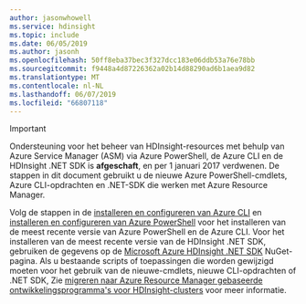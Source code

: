 ```yaml
---
author: jasonwhowell
ms.service: hdinsight
ms.topic: include
ms.date: 06/05/2019
ms.author: jasonh
ms.openlocfilehash: 50ff8eba37bec3f327dcc183e06ddb53a76e78bb
ms.sourcegitcommit: f9448a4d87226362a02b14d88290ad6b1aea9d82
ms.translationtype: MT
ms.contentlocale: nl-NL
ms.lasthandoff: 06/07/2019
ms.locfileid: "66807118"
---
```

> [!IMPORTANT]
> Ondersteuning voor het beheer van HDInsight-resources met behulp van Azure Service Manager (ASM) via Azure PowerShell, de Azure CLI en de HDInsight .NET SDK is **afgeschaft**, en per 1 januari 2017 verdwenen. De stappen in dit document gebruikt u de nieuwe Azure PowerShell-cmdlets, Azure CLI-opdrachten en .NET-SDK die werken met Azure Resource Manager.
> 
> Volg de stappen in de [installeren en configureren van Azure CLI](/azure/cli/install-azure-cli) en [installeren en configureren van Azure PowerShell](/powershell/azureps-cmdlets-docs) voor het installeren van de meest recente versie van Azure PowerShell en de Azure CLI. Voor het installeren van de meest recente versie van de HDInsight .NET SDK, gebruiken de gegevens op de [Microsoft Azure HDInsight .NET SDK](https://www.nuget.org/packages/Microsoft.WindowsAzure.Management.HDInsight/) NuGet-pagina. Als u bestaande scripts of toepassingen die worden gewijzigd moeten voor het gebruik van de nieuwe-cmdlets, nieuwe CLI-opdrachten of .NET SDK, Zie [migreren naar Azure Resource Manager gebaseerde ontwikkelingsprogramma's voor HDInsight-clusters](../articles/hdinsight/hdinsight-hadoop-development-using-azure-resource-manager.md) voor meer informatie.
> 
> 

